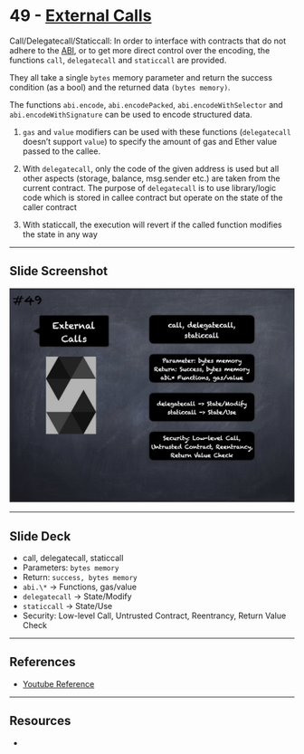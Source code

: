 # 49 - [External Calls](External%20Calls.md)
Call/Delegatecall/Staticcall: In order to interface with contracts that do not adhere to the [ABI](../Ethereum101/ABI.md), or to get more direct control over the encoding, the functions `call`, `delegatecall` and `staticcall` are provided. 

They all take a single `bytes` memory parameter and return the success condition (as a bool) and the returned data `(bytes memory)`. 

The functions `abi.encode`, `abi.encodePacked`, `abi.encodeWithSelector` and `abi.encodeWithSignature` can be used to encode structured data.

1.  `gas` and `value` modifiers can be used with these functions (`delegatecall` doesn’t support `value`) to specify the amount of gas and Ether value passed to the callee.
    
2.  With `delegatecall`, only the code of the given address is used but all other aspects (storage, balance, msg.sender etc.) are taken from the current contract. The purpose of `delegatecall` is to use library/logic code which is stored in callee contract but operate on the state of the caller contract
    
3.  With staticcall, the execution will revert if the called function modifies the state in any way

___
## Slide Screenshot
![049.png](../images/solidity101/049.png)
___
## Slide Deck
- call, delegatecall, staticcall
- Parameters: `bytes memory`
- Return: `success, bytes memory`
- `abi.\*` -> Functions, gas/value
- `delegatecall` -> State/Modify
- `staticcall` -> State/Use
- Security: Low-level Call, Untrusted Contract, Reentrancy, Return Value Check
___
## References
- [Youtube Reference](https://youtu.be/6VIJpze1jbU?t=1173)

___
## Resources
- 
